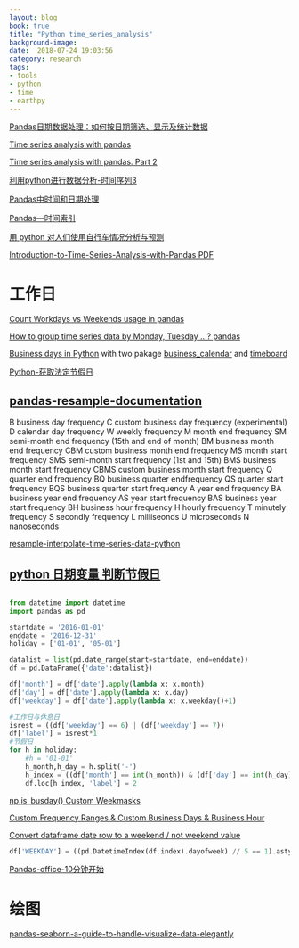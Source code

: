 ```yaml
---
layout: blog
book: true
title: "Python time_series_analysis"
background-image:  
date:  2018-07-24 19:03:56
category: research
tags:
- tools
- python
- time
- earthpy
---
```

[Pandas日期数据处理：如何按日期筛选、显示及统计数据](https://www.jianshu.com/p/b91e3ae940ec)

[Time series analysis with pandas](http://earthpy.org/pandas-basics.html)

[Time series analysis with pandas. Part 2](http://earthpy.org/time_series_analysis_with_pandas_part_2.html)

[利用python进行数据分析-时间序列3](https://blog.csdn.net/zhuhengv/article/details/52331572)

[Pandas中时间和日期处理](https://www.jianshu.com/p/96ea42c58abe)

[Pandas—时间索引](https://blog.csdn.net/qq_14959801/article/details/77566978)

[用 python 对人们使用自行车情况分析与预测](https://juejin.im/entry/58ec4365a22b9d00633e4c9e)

[Introduction-to-Time-Series-Analysis-with-Pandas PDF](https://itweekend.events/wp-content/uploads/2017/06/Alexander-Hendorf-Introduction-to-Time-Series-Analysis-with-Pandas.pdf)

# 工作日

[Count Workdays vs Weekends usage in pandas](https://stackoverflow.com/questions/46129799/count-workdays-vs-weekends-usage-in-pandas)

[How to group time series data by Monday, Tuesday .. ? pandas](https://stackoverflow.com/questions/28729710/how-to-group-time-series-data-by-monday-tuesday-pandas)

[Business days in Python](https://stackoverflow.com/questions/2224742/business-days-in-python) with two pakage [business_calendar](https://pypi.org/project/business_calendar/)  and [timeboard](https://github.com/mmamaev/timeboard)

[Python-获取法定节假日](https://blog.csdn.net/iamlvshijie/article/details/72630869)

## [pandas-resample-documentation](https://stackoverflow.com/questions/17001389/pandas-resample-documentation)

B       business day frequency
C       custom business day frequency (experimental)
D       calendar day frequency
W       weekly frequency
M       month end frequency
SM      semi-month end frequency (15th and end of month)
BM      business month end frequency
CBM     custom business month end frequency
MS      month start frequency
SMS     semi-month start frequency (1st and 15th)
BMS     business month start frequency
CBMS    custom business month start frequency
Q       quarter end frequency
BQ      business quarter endfrequency
QS      quarter start frequency
BQS     business quarter start frequency
A       year end frequency
BA      business year end frequency
AS      year start frequency
BAS     business year start frequency
BH      business hour frequency
H       hourly frequency
T       minutely frequency
S       secondly frequency
L       milliseonds
U       microseconds
N       nanoseconds

[resample-interpolate-time-series-data-python](https://machinelearningmastery.com/resample-interpolate-time-series-data-python/)

## [python 日期变量 判断节假日](http://bbs.pinggu.org/thread-5980288-1-1.html)

```python

from datetime import datetime
import pandas as pd

startdate = '2016-01-01'
enddate = '2016-12-31'
holiday = ['01-01', '05-01']

datalist = list(pd.date_range(start=startdate, end=enddate))
df = pd.DataFrame({'date':datalist})

df['month'] = df['date'].apply(lambda x: x.month) 
df['day'] = df['date'].apply(lambda x: x.day) 
df['weekday'] = df['date'].apply(lambda x: x.weekday()+1)

#工作日与休息日
isrest = ((df['weekday'] == 6) | (df['weekday'] == 7))  
df['label'] = isrest*1
#节假日
for h in holiday:
    #h = '01-01'
    h_month,h_day = h.split('-')
    h_index = ((df['month'] == int(h_month)) & (df['day'] == int(h_day)))
    df.loc[h_index, 'label'] = 2

```
[np.is_busday()  Custom Weekmasks](https://docs.scipy.org/doc/numpy-1.13.0/reference/arrays.datetime.html)

[Custom Frequency Ranges & Custom Business Days & Business Hour](https://pandas.pydata.org/pandas-docs/stable/timeseries.html)

[Convert dataframe date row to a weekend / not weekend value](https://stackoverflow.com/questions/32278728/convert-dataframe-date-row-to-a-weekend-not-weekend-value)

```python
df['WEEKDAY'] = ((pd.DatetimeIndex(df.index).dayofweek) // 5 == 1).astype(float)
```

[Pandas-office-10分钟开始](https://www.jianshu.com/p/dcb2a5fce1c4)

# 绘图

[pandas-seaborn-a-guide-to-handle-visualize-data-elegantly](https://tryolabs.com/blog/2017/03/16/pandas-seaborn-a-guide-to-handle-visualize-data-elegantly/)
